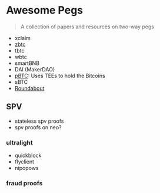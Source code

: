 # Awesome Pegs
> A collection of papers and resources on two-way pegs

- xclaim
- [zbtc](https://docs.google.com/document/d/1sjdZB78hy5NgFdzsbjzwwX9RKKbh3rvRcyjKfqavDoM/edit#heading=h.lufo8g37xqml)
- tbtc
- wbtc
- smartBNB
- DAI (MakerDAO)
- [pBTC](https://medium.com/provable/introducing-ptokens-provable-portable-pegged-70911e200933): Uses TEEs to hold the Bitcoins
- sBTC
- [Roundabout](https://medium.com/@andrewcassetti/roundabout-bitcoin-on-ethereum-with-renvm-94c462b651d7)


## SPV
- stateless spv proofs
- spv proofs on neo?

### ultralight
- quickblock
- flyclient
- nipopows

### fraud proofs
